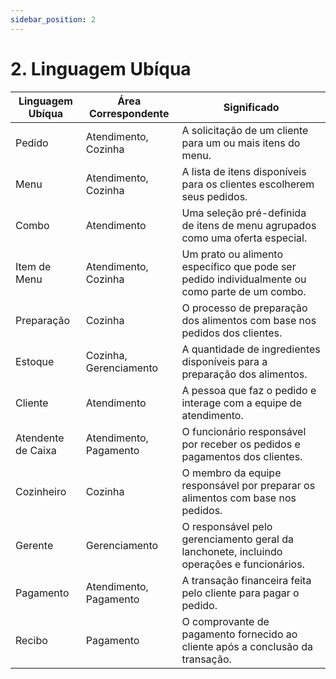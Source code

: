 ```yaml
---
sidebar_position: 2
---
```


# 2. Linguagem Ubíqua

|Linguagem Ubíqua|Área Correspondente|Significado|
|---|---|---|
|Pedido|Atendimento, Cozinha|A solicitação de um cliente para um ou mais itens do menu.|
|Menu|Atendimento, Cozinha|A lista de itens disponíveis para os clientes escolherem seus pedidos.|
|Combo|Atendimento|Uma seleção pré-definida de itens de menu agrupados como uma oferta especial.|
|Item de Menu|Atendimento, Cozinha|Um prato ou alimento específico que pode ser pedido individualmente ou como parte de um combo.|
|Preparação|Cozinha|O processo de preparação dos alimentos com base nos pedidos dos clientes.|
|Estoque|Cozinha, Gerenciamento|A quantidade de ingredientes disponíveis para a preparação dos alimentos.|
|Cliente|Atendimento|A pessoa que faz o pedido e interage com a equipe de atendimento.|
|Atendente de Caixa|Atendimento, Pagamento|O funcionário responsável por receber os pedidos e pagamentos dos clientes.|
|Cozinheiro|Cozinha|O membro da equipe responsável por preparar os alimentos com base nos pedidos.|
|Gerente|Gerenciamento|O responsável pelo gerenciamento geral da lanchonete, incluindo operações e funcionários.|
|Pagamento|Atendimento, Pagamento|A transação financeira feita pelo cliente para pagar o pedido.|
|Recibo|Pagamento|O comprovante de pagamento fornecido ao cliente após a conclusão da transação.|
